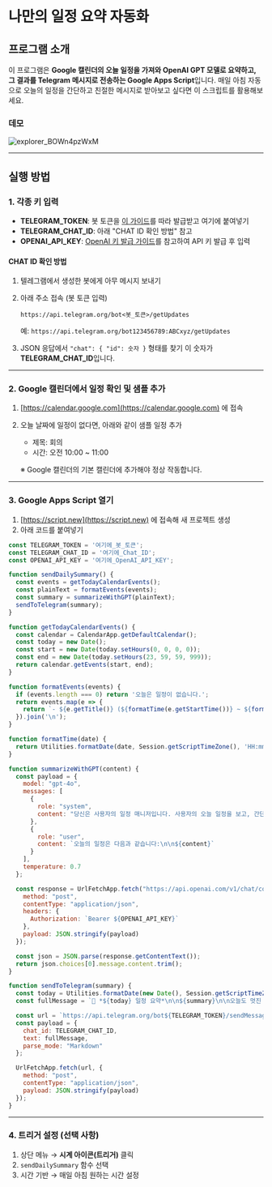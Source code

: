 # 나만의 일정 요약 자동화

## 프로그램 소개

이 프로그램은 **Google 캘린더의 오늘 일정을 가져와 OpenAI GPT 모델로 요약하고, 그 결과를 Telegram 메시지로 전송하는 Google Apps Script**입니다.
매일 아침 자동으로 오늘의 일정을 간단하고 친절한 메시지로 받아보고 싶다면 이 스크립트를 활용해보세요.

### 데모
![explorer_BOWn4pzWxM](https://github.com/user-attachments/assets/60956322-fff9-4d8c-bb67-054554f4379e)

---

## 실행 방법

### 1. 각종 키 입력

* **TELEGRAM\_TOKEN**: 봇 토큰을 [이 가이드](https://github.com/dabidstudio/dabidstudio_guides/blob/main/get_telegram_token.md)를 따라 발급받고 여기에 붙여넣기
* **TELEGRAM\_CHAT\_ID**: 아래 "CHAT ID 확인 방법" 참고
* **OPENAI\_API\_KEY**: [OpenAI 키 발급 가이드](https://github.com/dabidstudio/dabidstudio_guides/blob/main/get-openai-api-key.md)를 참고하여 API 키 발급 후 입력

#### CHAT ID 확인 방법

1. 텔레그램에서 생성한 봇에게 아무 메시지 보내기

2. 아래 주소 접속 (봇 토큰 입력)

   ```
   https://api.telegram.org/bot<봇_토큰>/getUpdates
   ```

   예: `https://api.telegram.org/bot123456789:ABCxyz/getUpdates`

3. JSON 응답에서 `"chat": { "id": 숫자 }` 형태를 찾기
   이 숫자가 **TELEGRAM\_CHAT\_ID**입니다.

---

### 2. Google 캘린더에서 일정 확인 및 샘플 추가

1. [https://calendar.google.com](https://calendar.google.com) 에 접속
2. 오늘 날짜에 일정이 없다면, 아래와 같이 샘플 일정 추가

   * 제목: 회의
   * 시간: 오전 10:00 \~ 11:00

   ※ Google 캘린더의 기본 캘린더에 추가해야 정상 작동합니다.

---

### 3. Google Apps Script 열기

1. [https://script.new](https://script.new) 에 접속해 새 프로젝트 생성
2. 아래 코드를 붙여넣기

```javascript
const TELEGRAM_TOKEN = '여기에_봇_토큰';
const TELEGRAM_CHAT_ID = '여기에_Chat_ID';
const OPENAI_API_KEY = '여기에_OpenAI_API_KEY';

function sendDailySummary() {
  const events = getTodayCalendarEvents();
  const plainText = formatEvents(events);
  const summary = summarizeWithGPT(plainText);
  sendToTelegram(summary);
}

function getTodayCalendarEvents() {
  const calendar = CalendarApp.getDefaultCalendar();
  const today = new Date();
  const start = new Date(today.setHours(0, 0, 0, 0));
  const end = new Date(today.setHours(23, 59, 59, 999));
  return calendar.getEvents(start, end);
}

function formatEvents(events) {
  if (events.length === 0) return '오늘은 일정이 없습니다.';
  return events.map(e => {
    return `- ${e.getTitle()} (${formatTime(e.getStartTime())} ~ ${formatTime(e.getEndTime())})`;
  }).join('\n');
}

function formatTime(date) {
  return Utilities.formatDate(date, Session.getScriptTimeZone(), 'HH:mm');
}

function summarizeWithGPT(content) {
  const payload = {
    model: "gpt-4o",
    messages: [
      {
        role: "system",
        content: "당신은 사용자의 일정 매니저입니다. 사용자의 오늘 일정을 보고, 간단하고 친절하게 하루를 준비할 수 있도록 응원 메시지도 함께 요약해주세요."
      },
      {
        role: "user",
        content: `오늘의 일정은 다음과 같습니다:\n\n${content}`
      }
    ],
    temperature: 0.7
  };

  const response = UrlFetchApp.fetch("https://api.openai.com/v1/chat/completions", {
    method: "post",
    contentType: "application/json",
    headers: {
      Authorization: `Bearer ${OPENAI_API_KEY}`
    },
    payload: JSON.stringify(payload)
  });

  const json = JSON.parse(response.getContentText());
  return json.choices[0].message.content.trim();
}

function sendToTelegram(summary) {
  const today = Utilities.formatDate(new Date(), Session.getScriptTimeZone(), 'yyyy년 M월 d일 (E)');
  const fullMessage = `📅 *${today} 일정 요약*\n\n${summary}\n\n오늘도 멋진 하루 보내세요!`;

  const url = `https://api.telegram.org/bot${TELEGRAM_TOKEN}/sendMessage`;
  const payload = {
    chat_id: TELEGRAM_CHAT_ID,
    text: fullMessage,
    parse_mode: "Markdown"
  };

  UrlFetchApp.fetch(url, {
    method: "post",
    contentType: "application/json",
    payload: JSON.stringify(payload)
  });
}
```

---

### 4. 트리거 설정 (선택 사항)

1. 상단 메뉴 → **시계 아이콘(트리거)** 클릭
2. `sendDailySummary` 함수 선택
3. 시간 기반 → 매일 아침 원하는 시간 설정


